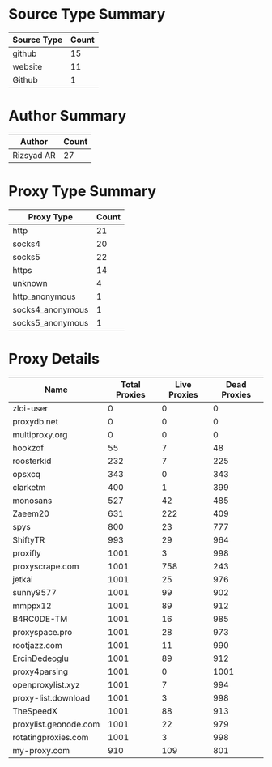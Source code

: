 # Source Type Summary

| Source Type | Count |
|-------------|-------|
| github | 15 |
| website | 11 |
| Github | 1 |


# Author Summary

| Author | Count |
|--------|-------|
| Rizsyad AR | 27 |


# Proxy Type Summary

| Proxy Type | Count |
|------------|-------|
| http | 21 |
| socks4 | 20 |
| socks5 | 22 |
| https | 14 |
| unknown | 4 |
| http_anonymous | 1 |
| socks4_anonymous | 1 |
| socks5_anonymous | 1 |


# Proxy Details

| Name | Total Proxies | Live Proxies | Dead Proxies |
|------|---------------|--------------|---------------|
| zloi-user | 0 | 0 | 0 |
| proxydb.net | 0 | 0 | 0 |
| multiproxy.org | 0 | 0 | 0 |
| hookzof | 55 | 7 | 48 |
| roosterkid | 232 | 7 | 225 |
| opsxcq | 343 | 0 | 343 |
| clarketm | 400 | 1 | 399 |
| monosans | 527 | 42 | 485 |
| Zaeem20 | 631 | 222 | 409 |
| spys | 800 | 23 | 777 |
| ShiftyTR | 993 | 29 | 964 |
| proxifly | 1001 | 3 | 998 |
| proxyscrape.com | 1001 | 758 | 243 |
| jetkai | 1001 | 25 | 976 |
| sunny9577 | 1001 | 99 | 902 |
| mmppx12 | 1001 | 89 | 912 |
| B4RC0DE-TM | 1001 | 16 | 985 |
| proxyspace.pro | 1001 | 28 | 973 |
| rootjazz.com | 1001 | 11 | 990 |
| ErcinDedeoglu | 1001 | 89 | 912 |
| proxy4parsing | 1001 | 0 | 1001 |
| openproxylist.xyz | 1001 | 7 | 994 |
| proxy-list.download | 1001 | 3 | 998 |
| TheSpeedX | 1001 | 88 | 913 |
| proxylist.geonode.com | 1001 | 22 | 979 |
| rotatingproxies.com | 1001 | 3 | 998 |
| my-proxy.com | 910 | 109 | 801 |
